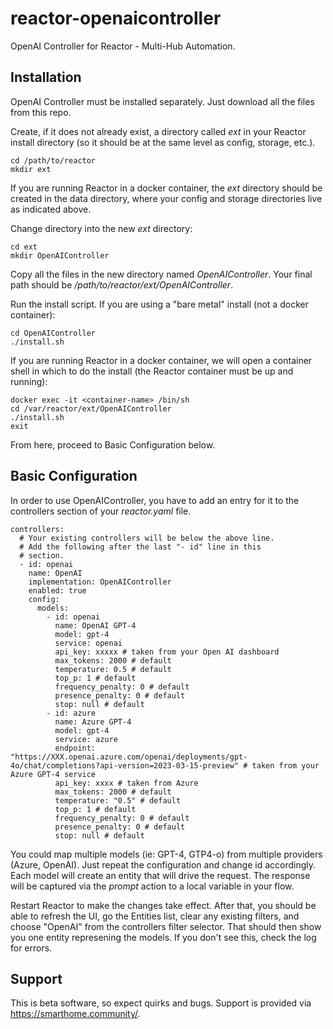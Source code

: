 # reactor-openaicontroller
OpenAI Controller for Reactor - Multi-Hub Automation.

## Installation
OpenAI Controller must be installed separately. Just download all the files from this repo.

Create, if it does not already exist, a directory called *ext* in your Reactor install directory (so it should be at the same level as config, storage, etc.).

```
cd /path/to/reactor
mkdir ext
```

If you are running Reactor in a docker container, the *ext* directory should be created in the data directory, where your config and storage directories live as indicated above.

Change directory into the new *ext* directory:

```
cd ext
mkdir OpenAIController
```

Copy all the files in the new directory named *OpenAIController*.
Your final path should be */path/to/reactor/ext/OpenAIController*.

Run the install script. If you are using a "bare metal" install (not a docker container):

```
cd OpenAIController
./install.sh
```

If you are running Reactor in a docker container, we will open a container shell in which to do the install (the Reactor container must be up and running):

```
docker exec -it <container-name> /bin/sh
cd /var/reactor/ext/OpenAIController
./install.sh
exit
```

From here, proceed to Basic Configuration below.

## Basic Configuration

In order to use OpenAIController, you have to add an entry for it to the controllers section of your *reactor.yaml* file.

```
controllers:
  # Your existing controllers will be below the above line.
  # Add the following after the last "- id" line in this
  # section.
  - id: openai
    name: OpenAI
    implementation: OpenAIController
    enabled: true
    config:
      models:
        - id: openai
          name: OpenAI GPT-4
          model: gpt-4
          service: openai
          api_key: xxxxx # taken from your Open AI dashboard
          max_tokens: 2000 # default
          temperature: 0.5 # default
          top_p: 1 # default
          frequency_penalty: 0 # default
          presence_penalty: 0 # default
          stop: null # default
        - id: azure
          name: Azure GPT-4
          model: gpt-4
          service: azure
          endpoint: "https://XXX.openai.azure.com/openai/deployments/gpt-4o/chat/completions?api-version=2023-03-15-preview" # taken from your Azure GPT-4 service
          api_key: xxxx # taken from Azure
          max_tokens: 2000 # default
          temperature: "0.5" # default
          top_p: 1 # default
          frequency_penalty: 0 # default
          presence_penalty: 0 # default
          stop: null # default
```

You could map multiple models (ie: GPT-4, GTP4-o) from multiple providers (Azure, OpenAI). Just repeat the configuration and change id accordingly.
Each model will create an entity that will drive the request. The response will be captured via the *prompt* action to a local variable in your flow.

Restart Reactor to make the changes take effect. After that, you should be able to refresh the UI, go the Entities list, clear any existing filters, and choose "OpenAI" from the controllers filter selector. That should then show you one entity represening the models. If you don't see this, check the log for errors.
 
## Support

This is beta software, so expect quirks and bugs. Support is provided via https://smarthome.community/.